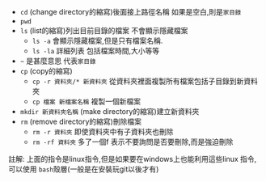 
- `cd` (change directory的縮寫)後面接上路徑名稱 如果是空白,則是`家目錄`
- `pwd`
- `ls` (list的縮寫)列出目前目錄的檔案 不會顯示隱藏檔案
  - `ls -a` 會顯示隱藏檔案,但是只有檔案名稱.
  - `ls -la` 詳細列表 包括檔案時間,大小等等
- `~` 是甚麼意思 代表`家目錄`
- `cp` (copy的縮寫)
  - `cp -r 資料夾/* 新資料夾` 從資料夾裡面複製所有檔案包括子目錄到新資料夾
  - `cp 檔案 新檔案名稱` 複製一個新檔案
- `mkdir 新資料夾名稱`   (make directory的縮寫)建立新資料夾
- `rm` (remove directory的縮寫)刪除檔案 
  - `rm -r 資料夾` 即使資料夾中有子資料夾也刪除
  - `rm -rf 資料夾` 多了一個f 表示不要詢問是否要刪除,而是強迫刪除

註解:
上面的指令是linux指令,但是如果要在windows上也能利用這些linux 指令,可以使用 `bash`殼層(一般是在安裝玩git以後才有)


